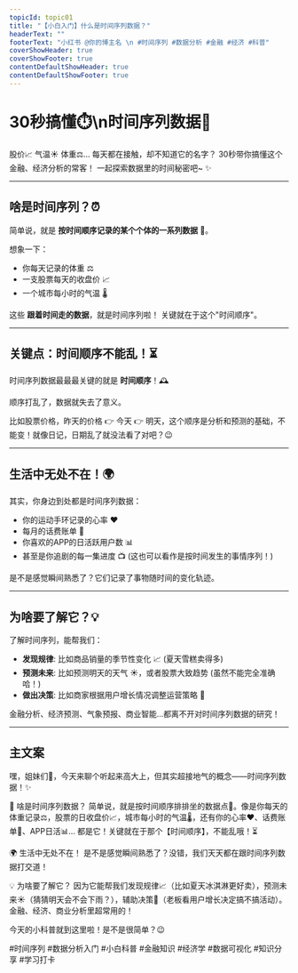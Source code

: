 ```yaml
---
topicId: topic01
title: "【小白入门】什么是时间序列数据？"
headerText: ""
footerText: "小红书 @你的博主名 \n #时间序列 #数据分析 #金融 #经济 #科普"
coverShowHeader: true
coverShowFooter: true
contentDefaultShowHeader: true
contentDefaultShowFooter: true
---
```


# 30秒搞懂⏱️\n时间序列数据🤔

股价📈 气温☀️ 体重⚖️...
每天都在接触，却不知道它的名字？
30秒带你搞懂这个金融、经济分析的常客！
一起探索数据里的时间秘密吧~ ✨

---

## 啥是时间序列？⏰

简单说，就是 **按时间顺序记录的某个个体的一系列数据** 🔢。

想象一下：

*   你每天记录的体重 ⚖️
*   一支股票每天的收盘价 📈
*   一个城市每小时的气温 🌡️

这些 **跟着时间走的数据**，就是时间序列啦！ 关键就在于这个"时间顺序"。

<!-- Manim Suggestion: 动画绘制一条随时间变化的曲线（如股价或气温）。x轴标"时间"，y轴标"数值"。用 Create 生成曲线，Write 添加标题"什么是时间序列数据？"和例子"股票价格"、"气温变化"。保持线条简洁，字体清晰。建议单独作为一张可视化卡片。遵循项目规范保存为 media/topic01/01_definition.mp4 或 .png -->

---

## 关键点：时间顺序不能乱！⏳

时间序列数据最最最关键的就是 **时间顺序**！🕰️

顺序打乱了，数据就失去了意义。

比如股票价格，昨天的价格 👉 今天 👉 明天，这个顺序是分析和预测的基础，不能变！就像日记，日期乱了就没法看了对吧？😉

<!-- Manim Suggestion: 用两个简单的序列对比。序列A按时间顺序排列点 (t1, v1), (t2, v2), (t3, v3) 并连线，形成有序曲线。序列B打乱顺序 (t3, v3), (t1, v1), (t2, v2) 并连线，显示出混乱的折线。用醒目的文字或符号强调"时间顺序很重要"。建议单独作为一张可视化卡片。遵循项目规范保存为 media/topic01/02_time_order.png -->

---

## 生活中无处不在！🌍

其实，你身边到处都是时间序列数据：

*   你的运动手环记录的心率 ❤️
*   每月的话费账单 📱
*   你喜欢的APP的日活跃用户数 📊
*   甚至是你追剧的每一集进度 📺 (这也可以看作是按时间发生的事情序列！)

是不是感觉瞬间熟悉了？它们记录了事物随时间的变化轨迹。

<!-- Manim Suggestion: 用简洁的图标+简单示意曲线的形式并排展示 2-3 个例子，如心率图、话费柱状图、用户数折线图。下方标注"心率记录"、"话费账单"、"用户增长"。风格活泼简洁，色彩明快。建议单独作为一张可视化卡片。遵循项目规范保存为 media/topic01/03_examples.png -->

---

## 为啥要了解它？💡

了解时间序列，能帮我们：

*   **发现规律**: 比如商品销量的季节性变化 📈 (夏天雪糕卖得多)
*   **预测未来**: 比如预测明天的天气 ☀️，或者股票大致趋势 (虽然不能完全准确哈！)
*   **做出决策**: 比如商家根据用户增长情况调整运营策略 🎯

金融分析、经济预测、气象预报、商业智能...都离不开对时间序列数据的研究！

<!-- Manim Suggestion: 动画展示一条历史数据曲线（如销量），然后用虚线或箭头向右延伸，旁边出现一个问号或灯泡图标，并伴随文字"发现规律"、"预测未来"。画面保持简洁，突出概念传递。建议单独作为一张可视化卡片。遵循项目规范保存为 media/topic01/04_importance.mp4 或 .png -->

---

## 主文案

嘿，姐妹们👭，今天来聊个听起来高大上，但其实超接地气的概念——时间序列数据！✨

🤔 啥是时间序列数据？
简单说，就是按时间顺序排排坐的数据点🔢。像是你每天的体重记录⚖️，股票的日收盘价📈，城市每小时的气温🌡️，还有你的心率❤️、话费账单📱、APP日活📊... 都是它！关键就在于那个【时间顺序】，不能乱哦！⏳

🌍 生活中无处不在！
是不是感觉瞬间熟悉了？没错，我们天天都在跟时间序列数据打交道！

💡 为啥要了解它？
因为它能帮我们发现规律📈（比如夏天冰淇淋更好卖），预测未来☀️（猜猜明天会不会下雨？），辅助决策🎯（老板看用户增长决定搞不搞活动）。金融、经济、商业分析里超常用的！

今天的小科普就到这里啦！是不是很简单？😉

#时间序列 #数据分析入门 #小白科普 #金融知识 #经济学 #数据可视化 #知识分享 #学习打卡